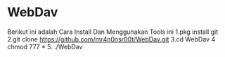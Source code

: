 # WebDav
Berikut ini adalah Cara Install Dan Menggunakan Tools ini 
1.pkg install git
2.git clone https://github.com/mr4n0nsr00t/WebDav.git 
3.cd WebDav 
4 chmod 777 * 
5. ./WebDav
